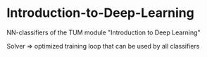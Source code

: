 # Introduction-to-Deep-Learning

NN-classifiers of the TUM module "Introduction to Deep Learning"

Solver => optimized training loop that can be used by all classifiers
